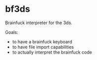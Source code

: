 # bf3ds
Brainfuck interpreter for the 3ds.

Goals:
 - to have a brainfuck keyboard
 - to have file import capabilities
 - to actually interpret the brainfuck code
